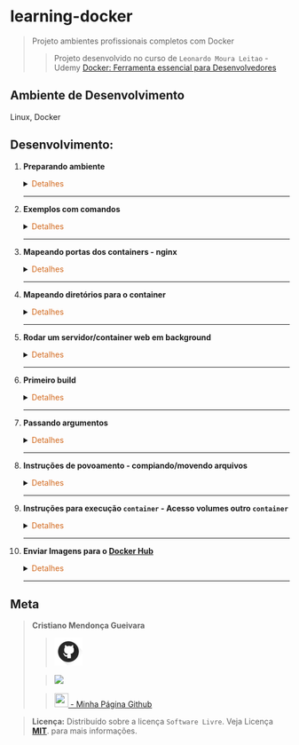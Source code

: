 # learning-docker
>Projeto ambientes profissionais completos com Docker
>>Projeto desenvolvido no curso de  `Leonardo Moura Leitao` - Udemy [Docker: Ferramenta essencial para Desenvolvedores](https://www.udemy.com/course/curso-docker/)

## Ambiente de Desenvolvimento
Linux, Docker
## Desenvolvimento:
1. <span style="color:383E42"><b>Preparando ambiente</b></span>
    <details><summary><span style="color:Chocolate">Detalhes</span></summary>
    <p>

    - Instalação Docker
        Documentação [Link](https://docs.docker.com/engine/install/ubuntu/#install-using-the-repository)
        - Atualize o aptíndice do pacote e instale pacotes para permitir apto uso de um repositório via HTTPS:
        ```sh
        sudo apt-get update
        sudo apt-get install ca-certificates curl gnupg
        ```

        - Adicione a chave GPG oficial do Docker:
        ```sh
        sudo install -m 0755 -d /etc/apt/keyrings
        curl -fsSL https://download.docker.com/linux/ubuntu/gpg | sudo gpg --dearmor -o /etc/apt/keyrings/docker.gpg
        sudo chmod a+r /etc/apt/keyrings/docker.gpg
        ```

        - Use o seguinte comando para configurar o repositório: 
        ```sh
        echo \
        "deb [arch="$(dpkg --print-architecture)" signed-by=/etc/apt/keyrings/docker.gpg] https://download.docker.com/linux/ubuntu \
        "$(. /etc/os-release && echo "$VERSION_CODENAME")" stable" | \
        sudo tee /etc/apt/sources.list.d/docker.list > /dev/null
        ```

        - Atualize o aptíndice do pacote:
        ```sh
        sudo apt-get update
        ```

        - Para instalar a versão mais recente, execute:
        ```sh
        sudo apt-get install docker-ce docker-ce-cli containerd.io docker-buildx-plugin docker-compose-plugin
        ```

        - Verificar docker instalado
        ```sh
        docker
        docker --help
        ```

        - Testar execução de container hello-world - se der permissão negada, adicionar `sudo` início do comando ou crie um grupo(sudo) conforme link [stackoverflow](https://stackoverflow.com/questions/48957195/how-to-fix-docker-got-permission-denied-issue)
        ```sh
        docker container run hello-world
        ```

    - Criar repositório no github

    - Incluir README com estrutura básica

    - Incluir gitignore
        Defina - python, django, visualstudiocode em [gitignore io](https://www.toptal.com/developers/gitignore)
        Incluir os diretórios static e data ao gitignore
        ```
        /static
        /data
        ```

    - Criar `.dockerignore` para [python](https://gist.github.com/KernelA/04b4d7691f28e264f72e76cfd724d448)

    </p>

    </details> 

    ---

2. <span style="color:383E42"><b>Exemplos com comandos</b></span>
    <details><summary><span style="color:Chocolate">Detalhes</span></summary>
    <p>

    >Comando run sempre cria novos containers

    - Opções de comandos
        ```bash
        docker container run --help  
        ```
    - Lista containers ativos	
        ```bash
        docker container ps
        docker container ls
        ```

    - Parando container
        ```bash
        docker container stop nomecontainer
        ```

    - Lista containers que já foram executados, independentet do status atual
        ```bash
        docker container ps -a
        docker container ls -a
        ```
    - Executar container marcando para ser removido do histórico de containers executados	
        ```bash
        docker container run --rm debian bash --version
        ```

    - Verifica versão `bash`
        ```bash
        - bash --version
        ```

    - Executa uma imagem do `debian` com comando que verifica versão do `bash` da imagem
        ```bash
        docker container run debian bash --version
        ```

    - Acessar container no modo interativo -  `i` - acesso ao terminal `t`. Acesso ao terminal do container
        ```bash
        docker container run -it bash
        ```
        - Cria arquivo no container e verifica
            ```bash
            touch curso-docker.txt
            ls
            ```

        - Sair do container
            ```bash
            exit
            ```
    
    - Cria container nomeando
        ```bash
        docker container run --name mydeb -it debian bash
        ```
    
    - Iniciar container criado no modo interativo terminal
        ```bash
        docker container start -ai mydeb
        ```

    - Lista as imagens locais
        ```bash
        docker image ls
        ```

    - Lista as volumes locais
        ```bash
        docker volume ls
        ```

    - Remover imagem usando id ou nome da imagem
        ```bash
        docker image rm nomeimage
        ```

    </p>

    </details> 

    ---

3. <span style="color:383E42"><b>Mapeando portas dos containers - nginx</b></span>
    <details><summary><span style="color:Chocolate">Detalhes</span></summary>
    <p>

    - Difinindo porta que o container vai ser iniciado. Container vai ser exposta a partir da porta definida. Verfica se está ativo
        ```bash
        docker container run -p 8080:80 nginx
        docker container ps
        ```
        Testando no navegador
        [http://localhost:8080/](http://localhost:8080/)

        Testando terminal
        ```bash
        curl http://localhost:8080
        ```

        Parando container/processo. Estando no terminal do container pressione `ctrl + c`. Basta verfiicar novamente se o container está ativo.
        
        

    </p>

    </details> 

    ---

4. <span style="color:383E42"><b>Mapeando diretórios para o container</b></span>
    <details><summary><span style="color:Chocolate">Detalhes</span></summary>
    <p>

    - Criar diretórios e arquivo `ex-volume/html/index.html`

    - Estando na pasta criada `ex-volume`: `$(pwd)` pasta corrente do host `/html` subpasta - Mapear para `:/usr/share/nginx/html`
        Vai deixar de apontar para a pasta padrão do `nginx` para apontar para pasta do host.
        ```bash
        docker container run -p 8080:80 -v $(pwd)/html:/usr/share/nginx/html nginx
        ```

        Teste no navegador `localhost:8080`

    </p>

    </details> 

    ---

5. <span style="color:383E42"><b>Rodar um servidor/container web em background</b></span>
    <details><summary><span style="color:Chocolate">Detalhes</span></summary>
    <p>

    Estando na pasta correta
    ```bash
    docker container run -d --name ex-daemon-basic -p 8080:80 -v $(pwd)/html:/usr/share/nginx/html nginx
    docker container ps
    ```
    
    Verificar no navegador em `localhost:8080`

    Parando container
    ```bash
    docker container stop ex-daemon-basic
    ```

    - Executar container já criado e verificar
        ```bsh
        docker container start ex-daemon-basic
        docker container ps
        ```

    - Reiniciar um container e parar: Usar nome ou id do container
        ```bash
        docker container restart nomecontainerjacriado
        docker container stop nomecontainerjacriado
        ```

    - Mostrar logs do container
        ```bash
        docker container logs ex-daemon-basic
        ```
    
    - Listar informações do container - json
        ```bash
        docker container inspect ex-daemon-basic
        ```

    - Verficar tipo de container - sistema que está no container
        ```bash
        docker container exec ex-daemon-basic uname -or
        ```
    </p>

    </details> 

    ---

6. <span style="color:383E42"><b>Primeiro build</b></span>
    <details><summary><span style="color:Chocolate">Detalhes</span></summary>
    <p>

    >Observação: `Dockerfile` deve ser escrito exatamente assim, primeira letra maiúscula e demais em minúscula
    - Criar diretório e arquivo `primeiro-build/Dockerfile` - usa imagem `nginx` - Exibe mensagem no arquivo `index` do nginx
        ```
        FROM nginx:latest
        RUN echo '<h1>Hello World</h1>' > /usr/share/nginx/html/index.html
        ```

    - Criando imagem  `ex-simple-build` - Deve ficar posicionado no diretório que está o arquivo `Dockerfile`
        ```bash
        docker image build -t ex-simple-build .
        docker image ls
        ```

    - Rodando imagem - Verficar em `http://localhost/` ou `localhost:80`
        ```bash
        docker container run -p 80:80 ex-simple-build
        ```

    </p>

    </details> 

    ---

7. <span style="color:383E42"><b>Passando argumentos</b></span>
    <details><summary><span style="color:Chocolate">Detalhes</span></summary>
    <p>

    - Criar diretório e arquivo `build-com-arg/Dockerfile` - usa imagem `debian`
        ```
        FROM debian
        LABEL maintainer 'Aluno Cod3r <aluno at cod3r.com.br>'

        ARG S3_BUCKET=files
        ENV S3_BUCKET=${S3_BUCKET}
        ```

    - Criando imagem  `ex-build-arg`
        ```
        docker image build -t ex-build-arg .
        docker image ls
        ```

    - Executando container e Mostrando o valor padrão configurado para `S3_BUCKET` no `Docker`
        ```
        docker container run ex-build-arg bash -c 'echo $S3_BUCKET'
        ```

    - Criando imagem  `ex-build-arg` passando valor para `$S3_BUCKET'`
        ```
        docker image build --build-arg S3_BUCKET=myapp -t ex-build-arg .
        ```
    - Executar container novamente 
        ```
        docker container run ex-build-arg bash -c 'echo $S3_BUCKET'
        ```

    - Verificando informação que consta no Dockerfile com `inspect`
        ```
        docker image inspect --format="{{index .Config.Labels \"maintainer\"}}" ex-build-arg
        ```

    </p>

    </details> 

    ---

8. <span style="color:383E42"><b>Instruções de povoamento - compiando/movendo arquivos</b></span>
    <details><summary><span style="color:Chocolate">Detalhes</span></summary>
    <p>

    - Criação de diretório e arquivo `build-com-copy/index.html`
        ```html
        <a href="conteudo.html">Conteudo do site</a>
        ```

    - Criar arquivo `build-com-copy/Dockerfile`
        ```
        FROM nginx:latest
        LABEL maintainer 'Aluno Cod3r <aluno at cod3r.com.br>'

        RUN echo '<h1>Sem conteudo</h1>' > /usr/share/nginx/html/conteudo.html
        # Qualquer arquivo .html que estiver na pasta que está esse arquivo(Dockerfile) será compiado para a pasta /usr/share/nginx/html/index.html
        COPY *.html /usr/share/nginx/html/
        ```

    - Criando imagem  `ex-build-copy` 
        ```
        docker image build -t ex-build-copy .
        ```

    - Executar container - testar em `localhost`
        ```
        docker container run -p 80:80 ex-build-copy
        ```

    </p>

    </details> 

    ---

9. <span style="color:383E42"><b>Instruções para execução `container` - Acesso volumes outro `container`</b></span>
    <details><summary><span style="color:Chocolate">Detalhes</span></summary>
    <p>

     - Criação de diretório e arquivo `build-dev/index.html`
        ```html
        <p>Hello rom python</p>
        ```

    - Criação de arquivo python `build-dev/run.py` - servidor python para resposta http
        ```python
        import logging
        import http.server
        import socketserver
        import getpass

        class MyHTTPHandler(http.server.SimpleHTTPRequestHandler):
            def log_message(self, format, *args):
                logging.info("%s - - [%s] %s\n"% (
                    self.client_address[0],
                    self.log_date_time_string(),
                    format%args
                ))

        logging.basicConfig(
            filename='/log/http-server.log',
            format='%(asctime)s - %(levelname)s - %(message)s',
            level=logging.INFO
        )
        logging.getLogger().addHandler(logging.StreamHandler())
        logging.info('inicializando...')
        PORT = 8000

        httpd = socketserver.TCPServer(("", PORT), MyHTTPHandler)
        logging.info('escutando a porta: %s', PORT)
        logging.info('usuário: %s', getpass.getuser())
        httpd.serve_forever()
        ```

    - Criar arquivo `build-dev/Dockerfile`
        ```python
        FROM python:3.6
        LABEL maintainer 'Aluno Cod3r <aluno at cod3r.com.br>'

        RUN useradd www && \
            mkdir /app && \
            mkdir /log && \
            chown www /log

        USER www
        VOLUME /log
        WORKDIR /app
        EXPOSE 8000

        ENTRYPOINT ["/usr/local/bin/python"]
        CMD ["run.py"]
        ```

    - Gerando imagem
        ```bash
        docker image build -t ex-build-dev .        
        ```
    
    - Executando container - Teste em `localhost`
        ```bash
        docker container run -it -v $(pwd):/app -p 80:8000 --name python-server ex-build-dev
        ```

    - Gerar novo container que acessa volume criado no container anterior
        ```bash
        docker container run -it --volumes-from=python-server debian cat /log/http-server.log
        ```

    </p>

    </details> 

    ---

10. <span style="color:383E42"><b>Enviar Imagens para o [Docker Hub](https://hub.docker.com/)</b></span>
    <details><summary><span style="color:Chocolate">Detalhes</span></summary>
    <p>

    - Gerando nova `tag` para imagem `ex-simple-build` - informa `nomeusuariodockerhub/nomerepositorio:tag`
        ```bash
        docker image tag ex-simple-build sspectrocris/simple-build:1.0

        docker image ls
        ```
    - Logar no docker 
        >Atenção a senha, caso precise usar  `sudo` ao executar comando `docker`, pois irá pedir primeiro a senha de usuário `sudo` da sua máquina local e em seguida a senha do `docker`
        ```bash
        docker login --username=sspectrocris
        ```
    
    - Efetuar push para dockerhub
        Confira no [Docker Hub](https://hub.docker.com/)
        ```bash
        sudo docker image push  sspectrocris/simple-build:1.0
        ```

    </p>

    </details> 

    ---

## Meta
><span style="color:383E42"><b>Cristiano Mendonça Gueivara</b> </span>
>
>>[<img src="readmeImages/githubIcon.png">](https://github.com/sspectro "Meu perfil no github")
>
>><a href="https://linkedin.com/in/cristiano-m-gueivara/"><img src="https://img.shields.io/badge/-LinkedIn-%230077B5?style=for-the-badge&logo=linkedin&logoColor=white"></a> 
>
>>[<img src="https://sspectro.github.io/images/cristiano.jpg" height="25" width="25"> - Minha Página Github](https://sspectro.github.io/#home "Minha Página no github")<br>



><span style="color:383E42"><b>Licença:</b> </span> Distribuído sobre a licença `Software Livre`. Veja Licença **[MIT](https://opensource.org/license/mit/)**. para mais informações.